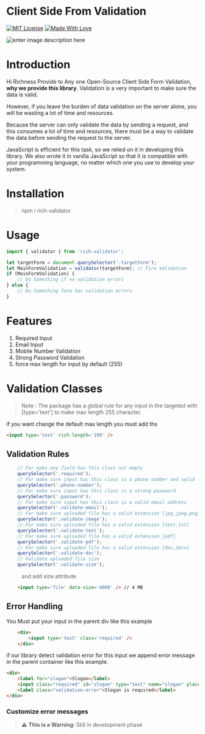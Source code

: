 
# Client Side From Validation

[![MIT License](https://camo.githubusercontent.com/fd551ba4b042d89480347a0e74e31af63b356b2cac1116c7b80038f41b04a581/68747470733a2f2f696d672e736869656c64732e696f2f62616467652f4c6963656e73652d4d49542d677265656e2e737667)](https://choosealicense.com/licenses/mit/)  [![Made With Love](https://camo.githubusercontent.com/ff817852f0d676a36eaa3108d380e0052e689d9e0bc3eb42818fb21008708420/68747470733a2f2f696d672e736869656c64732e696f2f62616467652f4d616465253230576974682d4c6f76652d6f72616e67652e737667)](https://github.com/chetanraj/awesome-github-badges)

![enter image description here](https://i.ibb.co/v14whsC/Dark-Blue-Minimal-Technology-Logo-1.jpg)

# Introduction

Hi Richness Provide to Any one Open-Source Client Side Form Validation, **why we provide this library**.
Validation is a very important to make sure the data is valid.

However, if you leave the burden of data validation on the server alone, you will be wasting a lot of time and resources.

Because the server can only validate the data by sending a request, and this consumes a lot of time and resources, there must be a way to validate the data before sending the request to the server.

JavaScript is efficient for this task, so we relied on it in developing this library. We also wrote it in vanilla JavaScript so that it is compatible with your programming language, no matter which one you use to develop your system.

# Installation

> npm i rich-validator

# Usage

```js
import { validator } from 'rich-validator';

let targetForm = document.querySelector('.targetForm');
let MainFormValidation = validator(targetForm); // Fire Validation
if (MainFormValidation) {
    // Do Something if no validation errors
} else {
    // Do Something form has validation errors
}
```

# Features

 1. Required Input
 2. Email Input
 3. Mobile Number Validation
 4. Strong Password Validation
 5. force max length for input by default (255)

# Validation Classes

> Note : The package has a global rule for any input in the targeted with [type='text'] to make max length 255 character.

if you want change the default max length you must add ths

```html
<input type='text' rich-length='190' />
```

## Validation Rules

```js
    // For make any field has this class not empty
    querySelector('.required'); 
    // For make sure input has this class is a phone number and valid format
    querySelector('.phone-number');
    // For make sure input has this class is a strong password
    querySelector('.password');
    // For make sure input has this class is a valid email address
    querySelector('.validate-email');
    // For make sure uploaded file has a valid extension [jpg,jpeg,png,webp]
    querySelector('.validate-image');
    // For make sure uploaded file has a valid extension [text,txt]
    querySelector('.validate-text');
    // For make sure uploaded file has a valid extension [pdf]
    querySelector('.validate-pdf');
    // For make sure uploaded file has a valid extension [doc,docx]
    querySelector('.validate-doc');
    // Validate uploaded file size 
    querySelector('.validate-size');
```

> and add size attribute

```html
    <input type='file' data-size='4000' /> // 4 MB
```

## Error Handling

You Must put your input in the parent div like this example

```html
    <div>
        <input type='text' class='required' />
    </div>
```

if our library detect validation error for this input we append error message in the parent container like this example.

```html
<div>
    <label for="slogan">Slogan</label>
    <input class="required" id="slogan" type="text" name="slogan" placeholder="Slogan" />
    <label class="validation-error">Slogan is required</label>
</div>
```

### Customize error messages

> :warning: **This is a Warning**: Still in development phase
